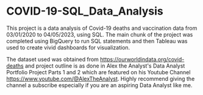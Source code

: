 # COVID-19-SQL_Data_Analysis

This project is a data analysis of Covid-19 deaths and vaccination data from 03/01/2020 to 04/05/2023, using SQL. The main chunk of the project was completed using BigQuery to run SQL statements and then Tableau was used to create vivid dashboards for visualization. 

The dataset used was obtained from https://ourworldindata.org/covid-deaths and project outline is as done in Alex the Analyst's Data Analyst Portfolio Project Parts 1 and 2 which are featured on his Youtube Channel https://www.youtube.com/@AlexTheAnalyst. Highly recommend giving the channel a subscribe especially if you are an aspiring Data Analyst like me. 
